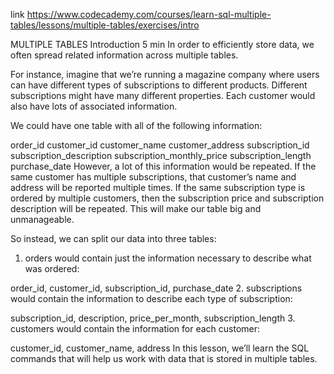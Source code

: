 link
https://www.codecademy.com/courses/learn-sql-multiple-tables/lessons/multiple-tables/exercises/intro

MULTIPLE TABLES
Introduction
5 min
In order to efficiently store data, we often spread related information across multiple tables.

For instance, imagine that we’re running a magazine company where users can have different types of subscriptions to different products. Different subscriptions might have many different properties. Each customer would also have lots of associated information.

We could have one table with all of the following information:

order_id
customer_id
customer_name
customer_address
subscription_id
subscription_description
subscription_monthly_price
subscription_length
purchase_date
However, a lot of this information would be repeated. If the same customer has multiple subscriptions, that customer’s name and address will be reported multiple times. If the same subscription type is ordered by multiple customers, then the subscription price and subscription description will be repeated. This will make our table big and unmanageable.

So instead, we can split our data into three tables:

1. orders would contain just the information necessary to describe what was ordered:

order_id, customer_id, subscription_id, purchase_date
2. subscriptions would contain the information to describe each type of subscription:

subscription_id, description, price_per_month, subscription_length
3. customers would contain the information for each customer:

customer_id, customer_name, address
In this lesson, we’ll learn the SQL commands that will help us work with data that is stored in multiple tables.
